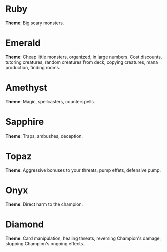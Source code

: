 # Ruby
**Theme**: Big scary monsters.

# Emerald
**Theme**: Cheap little monsters, organized, in large numbers. Cost discounts, tutoring creatures, random creatures from deck, copying creatures, mana production, finding rooms.

# Amethyst
**Theme**: Magic, spellcasters, counterspells.

# Sapphire
**Theme**: Traps, ambushes, deception.

# Topaz
**Theme**: Aggressive bonuses to your threats, pump effets, defensive pump.

# Onyx
**Theme**: Direct harm to the champion.

# Diamond
**Theme**: Card manipulation, healing threats, reversing Champion's damage, stopping Champion's ongoing effects.
